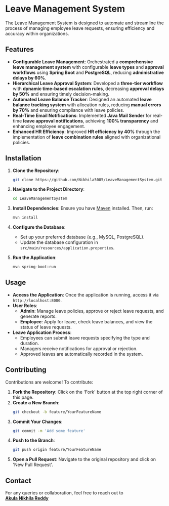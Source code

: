 # Leave Management System

The Leave Management System is designed to automate and streamline the process of managing employee leave requests, ensuring efficiency and accuracy within organizations.


## Features

- **Configurable Leave Management**: Orchestrated a **comprehensive leave management system** with configurable **leave types** and **approval workflows** using **Spring Boot** and **PostgreSQL**, reducing **administrative delays by 60%**.  
- **Hierarchical Leave Approval System**: Developed a **three-tier workflow** with **dynamic time-based escalation rules**, decreasing **approval delays by 50%** and ensuring timely decision-making.  
- **Automated Leave Balance Tracker**: Designed an automated **leave balance tracking system** with allocation rules, reducing **manual errors by 70%** and ensuring compliance with leave policies.  
- **Real-Time Email Notifications**: Implemented **Java Mail Sender** for real-time **leave approval notifications**, achieving **100% transparency** and enhancing employee engagement.  
- **Enhanced HR Efficiency**: Improved **HR efficiency by 40%** through the implementation of **leave combination rules** aligned with organizational policies. 


## Installation

1. **Clone the Repository**:
   ```bash
   git clone https://github.com/Nikhila5005/LeaveManagementSystem.git
   ```
2. **Navigate to the Project Directory**:
   ```bash
   cd LeaveManagementSystem
   ```
3. **Install Dependencies**:
   Ensure you have [Maven](https://maven.apache.org/) installed. Then, run:
   ```bash
   mvn install
   ```
4. **Configure the Database**:
   - Set up your preferred database (e.g., MySQL, PostgreSQL).
   - Update the database configuration in `src/main/resources/application.properties`.

5. **Run the Application**:
   ```bash
   mvn spring-boot:run
   ```

## Usage

- **Access the Application**:
  Once the application is running, access it via `http://localhost:8080`.
- **User Roles**:
  - **Admin**: Manage leave policies, approve or reject leave requests, and generate reports.
  - **Employee**: Apply for leave, check leave balances, and view the status of leave requests.
- **Leave Application Process**:
  - Employees can submit leave requests specifying the type and duration.
  - Managers receive notifications for approval or rejection.
  - Approved leaves are automatically recorded in the system.


## Contributing

Contributions are welcome! To contribute:

1. **Fork the Repository**: Click on the 'Fork' button at the top right corner of this page.
2. **Create a New Branch**:
   ```bash
   git checkout -b feature/YourFeatureName
   ```
3. **Commit Your Changes**:
   ```bash
   git commit -m 'Add some feature'
   ```
4. **Push to the Branch**:
   ```bash
   git push origin feature/YourFeatureName
   ```
5. **Open a Pull Request**: Navigate to the original repository and click on 'New Pull Request'.

## Contact

For any queries or collaboration, feel free to reach out to  
[**Akula Nikhila Reddy**](mailto:nikhilareddy5005@gmail.com)
